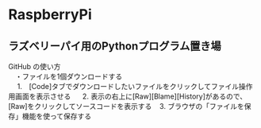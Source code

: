 # RaspberryPi
ラズベリーパイ用のPythonプログラム置き場
---
GitHub の使い方  
　・ファイルを1個ダウンロードする  
 　 1.　[Code]タブでダウンロードしたいファイルをクリックしてファイル操作用画面を表示させる  
    2. 表示の右上に[Raw][Blame][History]があるので、[Raw]をクリックしてソースコードを表示する
    3. ブラウザの「ファイルを保存」機能を使って保存する
